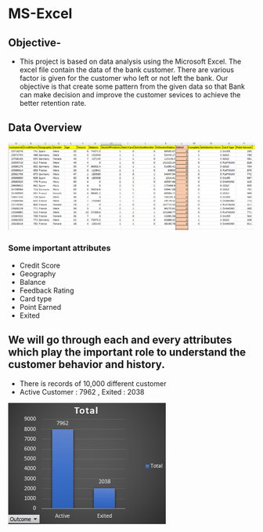 # MS-Excel
## Objective- 
- This project is based on data analysis using the Microsoft Excel. The excel file contain the data of the bank customer. There are various factor is given for the customer who left or not left the bank. Our objective is that create some pattern from the given data so that Bank can make decision and improve the customer sevices to achieve the better retention rate.

## Data Overview
![image](https://github.com/msarvesh2022/MS-Excel/blob/main/curn-101.png)

### Some important attributes
- Credit Score
- Geography
- Balance
- Feedback Rating
- Card type
- Point Earned
- Exited

## We will go through each and every attributes which play the important role to understand the customer behavior and history.

- There is records of 10,000 different customer
- Active Customer : 7962 , Exited : 2038


![image](https://github.com/msarvesh2022/MS-Excel/blob/main/exited-101.png)
